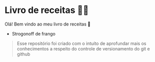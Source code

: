 
# Livro de receitas :man_cook:

Olá! Bem vindo ao meu livro de receitas :wave:

- Strogonoff de frango

<blockquote>
Esse repositório foi criado com o intuíto de aprofundar mais os conhecimentos a respeito do controle de versionamento do git e github
</blockquote> 